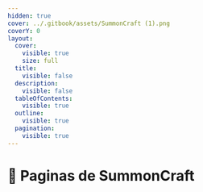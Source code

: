 ```yaml
---
hidden: true
cover: ../.gitbook/assets/SummonCraft (1).png
coverY: 0
layout:
  cover:
    visible: true
    size: full
  title:
    visible: false
  description:
    visible: false
  tableOfContents:
    visible: true
  outline:
    visible: true
  pagination:
    visible: true
---
```


# 📡 Paginas de SummonCraft


